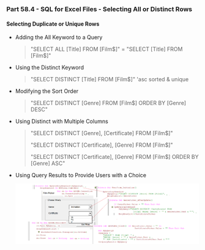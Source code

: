 ### Part 58.4 - SQL for Excel Files - Selecting All or Distinct Rows

#### Selecting Duplicate or Unique Rows

- Adding the All Keyword to a Query

  > "SELECT ALL [Title] FROM [Film$]"  =  "SELECT [Title] FROM [Film$]"

- Using the Distinct Keyword  

  > "SELECT DISTINCT [Title] FROM [Film$]" 	'asc sorted & unique

- Modifying the Sort Order

  > "SELECT DISTINCT [Genre] FROM [Film$] ORDER BY [Genre] DESC"

- Using Distinct with Multiple Columns

  > "SELECT DISTINCT [Genre], [Certificate] FROM [Film$]"
  >
  > "SELECT DISTINCT [Certificate], [Genre] FROM [Film$]"
  >
  > "SELECT DISTINCT [Certificate], [Genre] FROM [Film$] ORDER BY [Genre] ASC"

- Using Query Results to Provide Users with a Choice

  ![fmpk](../images/fmpk.PNG)
